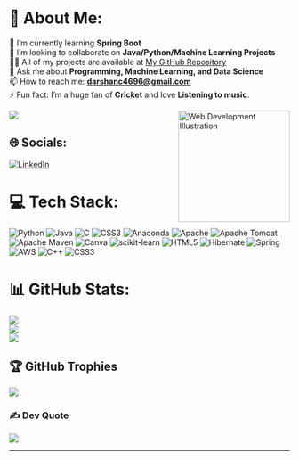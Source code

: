 # 💫 About Me:
🌱 I’m currently learning **Spring Boot**<br>
👯 I’m looking to collaborate on **Java/Python/Machine Learning Projects**<br>
👨‍💻 All of my projects are available at [My GitHub Repository](https://github.com/darshanc4696?tab=repositories)<br>
💬 Ask me about **Programming, Machine Learning, and Data Science**<br>
📫 How to reach me: **darshanc4696@gmail.com**<br>
⚡ Fun fact: I’m a huge fan of **Cricket** and love **Listening to music**.

<img align="right" src="https://img.freepik.com/premium-vector/illustration-web-development-programmer-coding-website_746655-2851.jpg" alt="Web Development Illustration" width="200"/>


[![](https://visitcount.itsvg.in/api?id=darshanc4696&icon=0&color=5)](https://visitcount.itsvg.in)


## 🌐 Socials:
[![LinkedIn](https://img.shields.io/badge/LinkedIn-%230077B5.svg?logo=linkedin&logoColor=white)](https://linkedin.com/in/darshan-gowda-c) 

# 💻 Tech Stack:
![Python](https://img.shields.io/badge/python-3670A0?style=flat-square&logo=python&logoColor=ffdd54) ![Java](https://img.shields.io/badge/java-%23ED8B00.svg?style=flat-square&logo=openjdk&logoColor=white) ![C](https://img.shields.io/badge/c-%2300599C.svg?style=flat-square&logo=c&logoColor=white) ![CSS3](https://img.shields.io/badge/css3-%231572B6.svg?style=flat-square&logo=css3&logoColor=white) ![Anaconda](https://img.shields.io/badge/Anaconda-%2344A833.svg?style=flat-square&logo=anaconda&logoColor=white) ![Apache](https://img.shields.io/badge/apache-%23D42029.svg?style=flat-square&logo=apache&logoColor=white) ![Apache Tomcat](https://img.shields.io/badge/apache%20tomcat-%23F8DC75.svg?style=flat-square&logo=apache-tomcat&logoColor=black) ![Apache Maven](https://img.shields.io/badge/Apache%20Maven-C71A36?style=flat-square&logo=Apache%20Maven&logoColor=white) ![Canva](https://img.shields.io/badge/Canva-%2300C4CC.svg?style=flat-square&logo=Canva&logoColor=white) ![scikit-learn](https://img.shields.io/badge/scikit--learn-%23F7931E.svg?style=flat-square&logo=scikit-learn&logoColor=white) ![HTML5](https://img.shields.io/badge/html5-%23E34F26.svg?style=flat-square&logo=html5&logoColor=white) ![Hibernate](https://img.shields.io/badge/Hibernate-59666C?style=flat-square&logo=Hibernate&logoColor=white) ![Spring](https://img.shields.io/badge/spring-%236DB33F.svg?style=flat-square&logo=spring&logoColor=white) ![AWS](https://img.shields.io/badge/AWS-%23FF9900.svg?style=flat-square&logo=amazon-aws&logoColor=white) ![C++](https://img.shields.io/badge/c++-%2300599C.svg?style=flat-square&logo=c%2B%2B&logoColor=white) ![CSS3](https://img.shields.io/badge/css3-%231572B6.svg?style=flat-square&logo=css3&logoColor=white)

# 📊 GitHub Stats:
![](https://github-readme-stats.vercel.app/api?username=darshanc4696&theme=neon&hide_border=false&include_all_commits=true&count_private=true)<br/>
![](https://github-readme-streak-stats.herokuapp.com/?user=darshanc4696&theme=neon&hide_border=false)<br/>
![](https://github-readme-stats.vercel.app/api/top-langs/?username=darshanc4696&theme=neon&hide_border=false&include_all_commits=true&count_private=true&layout=compact)

## 🏆 GitHub Trophies
![](https://github-profile-trophy.vercel.app/?username=darshanc4696&theme=neon&no-frame=false&no-bg=false&margin-w=4)

### ✍️ Dev Quote
![](https://quotes-github-readme.vercel.app/api?type=horizontal&theme=tokyonight)

---
